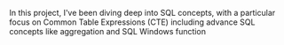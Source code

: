 In this project, I've been diving deep into SQL concepts, with a particular focus on Common Table Expressions (CTE) including advance SQL concepts like aggregation and SQL Windows function

